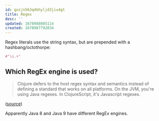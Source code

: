 ```yaml
---
id: gozjn563q4bhyljd3jiu4gt
title: Regex
desc: ''
updated: 1678988005114
created: 1678987792034
---
```

Regex literals use the string syntax, but are prepended with a hashbang/octothorpe:

```clojure
#"\s.+"
```

## Which RegEx engine is used?

> Clojure defers to the host regex syntax and semantics instead of defining a standard that works on all platforms. On the JVM, you're using Java regexes. In ClojureScript, it's Javascript regexes.

([source](https://ericnormand.me/mini-guide/clojure-regex))

Apparently Java 8 and Java 9 have different RegEx engines.
